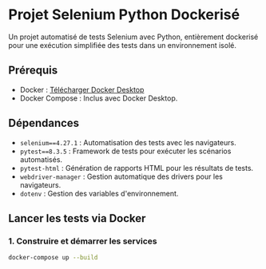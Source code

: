 # Projet Selenium Python Dockerisé
Un projet automatisé de tests Selenium avec Python, entièrement dockerisé pour une exécution simplifiée des tests dans un environnement isolé.




## Prérequis

- Docker : [Télécharger Docker Desktop](https://www.docker.com/products/docker-desktop)
- Docker Compose : Inclus avec Docker Desktop.

## Dépendances

- `selenium==4.27.1`  : Automatisation des tests avec les navigateurs.
- `pytest==8.3.5`  : Framework de tests pour exécuter les scénarios automatisés.
- `pytest-html` : Génération de rapports HTML pour les résultats de tests.
- `webdriver-manager` : Gestion automatique des drivers pour les navigateurs.
- `dotenv` : Gestion des variables d'environnement.




## Lancer les tests via Docker

### 1. Construire et démarrer les services

```bash
docker-compose up --build
 

